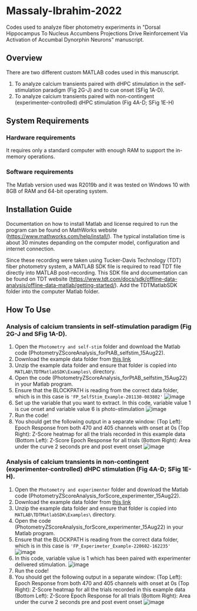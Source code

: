 # Massaly-Ibrahim-2022
Codes used to analyze fiber photometry experiments in "Dorsal Hippocampus To Nucleus Accumbens Projections Drive Reinforcement Via Activation of Accumbal Dynorphin Neurons" manuscript.

## Overview
There are two different custom MATLAB codes used in this manuscript. 
1) To analyze calcium transients paired with dHPC stimulation in the self-stimulation paradigm (Fig 2G-J) and to cue onset (SFig 1A-D).
2) To analyze calcium transients paired with non-contingent (experimenter-controlled) dHPC stimulation (Fig 4A-D; SFig 1E-H)

## System Requirements
### Hardware requirements
It requires only a standard computer with enough RAM to support the in-memory operations.
### Software requirements
The Matlab version used was R2019b and it was tested on Windows 10 with 8GB of RAM and 64-bit operating system.

## Installation Guide
Documentation on how to install Matlab and license required to run the program can be found on MathWorks website (https://www.mathworks.com/help/install/). The typical installation time is about 30 minutes depanding on the computer model, configuration and internet connection.

Since these recording were taken using Tucker-Davis Technology (TDT) fiber photometry system, a MATLAB SDK file is required to read TDT file directly into MATLAB post-recording. This SDK file and documentation can be found on TDT website (https://www.tdt.com/docs/sdk/offline-data-analysis/offline-data-matlab/getting-started/). Add the TDTMatlabSDK folder into the computer Matlab folder.

## How To Use
### Analysis of calcium transients in self-stimulation paradigm (Fig 2G-J and SFig 1A-D).
1) Open the `Photometry and self-stim` folder and download the Matlab code (PhotometryZScoreAnalysis_forPtAB_selfstim_15Aug22).
2) Download the example data folder from [this link](https://wustl.box.com/s/u0dy3uubmhw614c00cquz4iot8l53eab)
3) Unzip the example data folder and ensure that folder is copied into `MATLAB\TDTMatlabSDK\Examples\` directory.
4) Open the code (PhotometryZScoreAnalysis_forPtAB_selfstim_15Aug22) in your Matlab program.
5) Ensure that the BLOCKPATH is reading from the correct data folder, which is in this case is `'FP_SelfStim_Example-201130-083802'`
![image](https://user-images.githubusercontent.com/60552089/184723906-000f999b-bf3f-462b-b38c-363d912677db.png)
6) Set up the variable that you want to extract. In this code, variable value 1 is cue onset and variable value 6 is photo-stimulation
![image](https://user-images.githubusercontent.com/60552089/184724343-c0da6555-ca0c-4fbc-a75f-2c672a46dd9d.png)
7) Run the code!
8) You should get the following output in a separate window:
  (Top Left): Epoch Response from both 470 and 405 channels with onset at 0s
  (Top Right): Z-Score heatmap for all the trials recorded in this example data
  (Bottom Left): Z-Score Epoch Response for all trials
  (Bottom Right): Area under the curve 2 seconds pre and post event onset
  ![image](https://user-images.githubusercontent.com/60552089/184725087-15238505-1cd9-4a29-a419-587a3303edb5.png)
  
  ### Analysis of calcium transients in non-contingent (experimenter-controlled) dHPC stimulation (Fig 4A-D; SFig 1E-H).
1) Open the `Photometry and experimenter` folder and download the Matlab code (PhotometryZScoreAnalysis_forScore_experimenter_15Aug22).
2) Download the example data folder from [this link](https://wustl.box.com/s/tacboojptlf621ndnv26f6iyd4t65k83)
3) Unzip the example data folder and ensure that folder is copied into `MATLAB\TDTMatlabSDK\Examples\` directory.
4) Open the code (PhotometryZScoreAnalysis_forScore_experimenter_15Aug22) in your Matlab program.
5) Ensure that the BLOCKPATH is reading from the correct data folder, which is in this case is `'FP_Experimeter_Example-220602-162235'`
![image](https://user-images.githubusercontent.com/60552089/184731992-51935248-16fe-47db-9e8c-917a4bf99cc7.png)
6) In this code, variable value is 1 which has been paired with experimenter delivered stimulation.
![image](https://user-images.githubusercontent.com/60552089/184732278-8c16c8e6-9554-499a-96b2-4b9e184827db.png)
7) Run the code!
8) You should get the following output in a separate window:
  (Top Left): Epoch Response from both 470 and 405 channels with onset at 0s
  (Top Right): Z-Score heatmap for all the trials recorded in this example data
  (Bottom Left): Z-Score Epoch Response for all trials
  (Bottom Right): Area under the curve 2 seconds pre and post event onset
  ![image](https://user-images.githubusercontent.com/60552089/184732491-3033da72-f0a7-4741-8165-27fef638ffb9.png)
